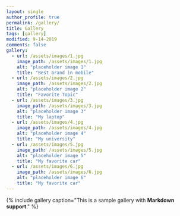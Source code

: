 ```yaml
---
layout: single
author_profile: true
permalink: /gallery/
title: Gallery
tags: [gallery]
modified: 9-14-2019
comments: false
gallery:
  - url: /assets/images/1.jpg
    image_path: /assets/images/1.jpg
    alt: "placeholder image 1"
    title: "Best brand in mobile"
  - url: /assets/images/2.jpg
    image_path: /assets/images/2.jpg
    alt: "placeholder image 2"
    title: "Favorite Topic"
  - url: /assets/images/3.jpg
    image_path: /assets/images/3.jpg
    alt: "placeholder image 3"
    title: "My laptop"  
  - url: /assets/images/4.jpg
    image_path: /assets/images/4.jpg
    alt: "placeholder image 4"
    title: "My university"
  - url: /assets/images/5.jpg
    image_path: /assets/images/5.jpg
    alt: "placeholder image 5"
    title: "My favorite car"
  - url: /assets/images/6.jpg
    image_path: /assets/images/6.jpg
    alt: "placeholder image 6"
    title: "My favorite car"    
---
```


{% include gallery caption="This is a sample gallery with **Markdown support**." %}


